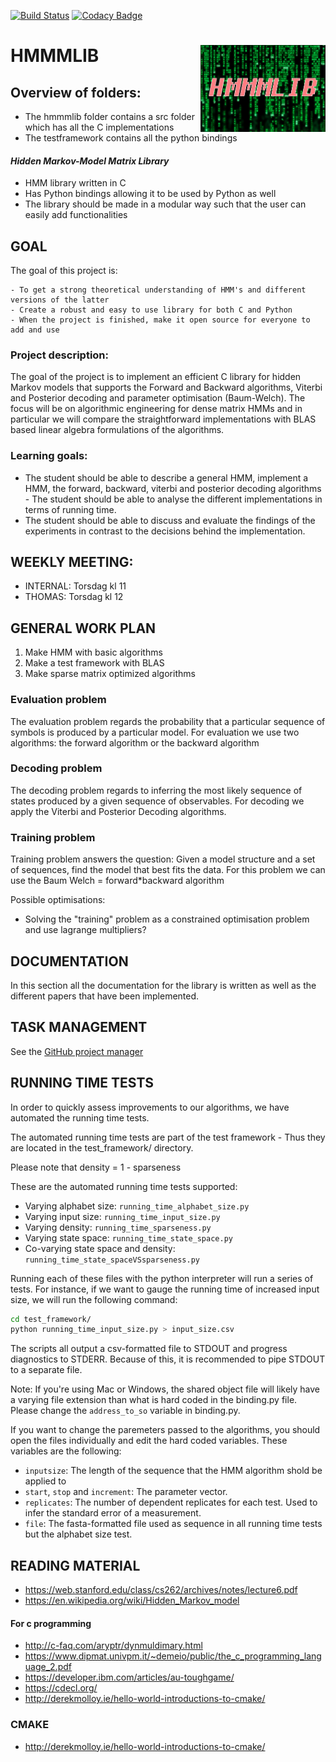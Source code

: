 [![Build Status](https://travis-ci.com/Thornado-Carlkoder/hmmmlib.svg?branch=master)](https://travis-ci.com/Thornado-Carlkoder/hmmmlib)
[![Codacy Badge](https://api.codacy.com/project/badge/Grade/379148760d544cab8b4a14322400a1ea)](https://www.codacy.com/gh/Thornado-Carlkoder/hmmmlib?utm_source=github.com&amp;utm_medium=referral&amp;utm_content=Thornado-Carlkoder/hmmmlib&amp;utm_campaign=Badge_Grade)



# HMMMLIB <img src='ressourcer/hmm_smaller.png' align="right" height="138.5" />


## Overview of folders:

- The hmmmlib folder contains a src folder which has all the C implementations
- The testframework contains all the python bindings


#### *Hidden Markov-Model Matrix Library*

* HMM library written in C 
* Has Python bindings allowing it to be used by Python as well
* The library should be made in a modular way such that the user can easily add functionalities


## GOAL

The goal of this project is:

	- To get a strong theoretical understanding of HMM's and different versions of the latter
	- Create a robust and easy to use library for both C and Python
	- When the project is finished, make it open source for everyone to add and use

### Project description:
The goal of the project is to implement an efficient C library for hidden Markov models that supports the Forward and Backward algorithms, Viterbi and Posterior decoding and parameter optimisation (Baum-Welch). The focus will be on algorithmic engineering for dense matrix HMMs and in particular we will compare the straightforward implementations with BLAS based linear algebra formulations of the algorithms.


### Learning goals:
* The student should be able to describe a general HMM, implement a HMM, the forward, backward, viterbi and posterior decoding algorithms - The student should be able to analyse the different implementations in terms of running time.
* The student should be able to discuss and evaluate the findings of the experiments in contrast to the decisions behind the implementation.


## WEEKLY MEETING:
* INTERNAL: Torsdag kl 11
* THOMAS: Torsdag kl 12

## GENERAL WORK PLAN
1. Make HMM with basic algorithms
2. Make a test framework with BLAS
3. Make sparse matrix optimized algorithms


### Evaluation problem
The evaluation problem regards the probability that a particular sequence of symbols is produced by a particular model.
For evaluation we use two algorithms: the forward algorithm or the backward algorithm

### Decoding problem
The decoding problem regards to inferring the most likely sequence of states produced by a given sequence of observables.
For decoding we apply the Viterbi and Posterior Decoding algorithms.

### Training problem
Training problem answers the question: Given a model structure and a set of sequences, find the model that best fits the data.
For this problem we can use the Baum Welch = forward\*backward algorithm

Possible optimisations: 

* Solving the "training" problem as a constrained optimisation problem and use lagrange multipliers?

## DOCUMENTATION

In this section all the documentation for the library is written as well as the different papers that have been implemented.

## TASK MANAGEMENT 

See the [GitHub project manager](https://github.com/Thornado-Carlkoder/hmmmlib/projects)



## RUNNING TIME TESTS

In order to quickly assess improvements to our algorithms, we have automated the running time tests.

The automated running time tests are part of the test framework - Thus they are located in the  test_framework/ directory.

Please note that density = 1 - sparseness 

These are the automated running time tests supported:

* Varying alphabet size: `running_time_alphabet_size.py`
* Varying input size: `running_time_input_size.py`
* Varying density: `running_time_sparseness.py`
* Varying state space: `running_time_state_space.py`
* Co-varying state space and density: `running_time_state_spaceVSsparseness.py`



Running each of these files with the python interpreter will run a series of tests. For instance, if we want to gauge the running time of increased input size, we will run the following command:

```sh
cd test_framework/
python running_time_input_size.py > input_size.csv
```

The scripts all output a csv-formatted file to STDOUT and progress diagnostics to STDERR. Because of this, it is recommended to pipe STDOUT to a separate file.



Note: If you're using Mac or Windows, the shared object file will likely have a varying file extension than what is hard coded in the binding.py file. Please change the `address_to_so` variable in binding.py.



If you want to change the paremeters passed to the algorithms, you should open the files individually and edit the hard coded variables. These variables are the following:

* `inputsize`: The length of the sequence that the HMM algorithm shold be applied to
* `start`, `stop` and `increment`: The parameter vector.
* `replicates`: The number of dependent replicates for each test. Used to infer the standard error of a measurement.
* `file`: The fasta-formatted file used as sequence in all running time tests but the alphabet size test.



## READING MATERIAL

* https://web.stanford.edu/class/cs262/archives/notes/lecture6.pdf
* https://en.wikipedia.org/wiki/Hidden_Markov_model

#### For c programming

* http://c-faq.com/aryptr/dynmuldimary.html
* https://www.dipmat.univpm.it/~demeio/public/the_c_programming_language_2.pdf
* https://developer.ibm.com/articles/au-toughgame/
* https://cdecl.org/
* http://derekmolloy.ie/hello-world-introductions-to-cmake/

### CMAKE

* http://derekmolloy.ie/hello-world-introductions-to-cmake/
